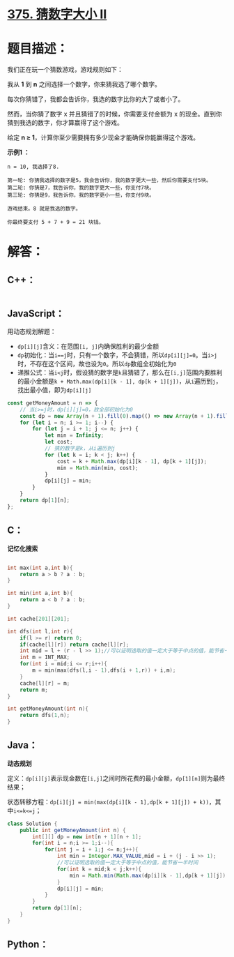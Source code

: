 # [375. 猜数字大小 II](https://leetcode-cn.com/problems/guess-number-higher-or-lower-ii/)

# 题目描述：

我们正在玩一个猜数游戏，游戏规则如下：

我从 **1** 到 **n** 之间选择一个数字，你来猜我选了哪个数字。

每次你猜错了，我都会告诉你，我选的数字比你的大了或者小了。

然而，当你猜了数字 x 并且猜错了的时候，你需要支付金额为 x 的现金。直到你猜到我选的数字，你才算赢得了这个游戏。

给定 **n ≥ 1**，计算你至少需要拥有多少现金才能确保你能赢得这个游戏。



**示例1 ：**

```
n = 10, 我选择了8.

第一轮: 你猜我选择的数字是5，我会告诉你，我的数字更大一些，然后你需要支付5块。
第二轮: 你猜是7，我告诉你，我的数字更大一些，你支付7块。
第三轮: 你猜是9，我告诉你，我的数字更小一些，你支付9块。

游戏结束。8 就是我选的数字。

你最终要支付 5 + 7 + 9 = 21 块钱。
```



# 解答：

## C++：

```cpp

```

## JavaScript：

用动态规划解题：

- `dp[i][j]`含义：在范围`[i, j]`内确保胜利的最少金额
- `dp`初始化：当`i==j`时，只有一个数字，不会猜错，所以`dp[i][j]=0`。当`i>j`时，不存在这个区间，故也设为`0`。所以`dp`数组全初始化为`0`
- 递推公式：当`i<j`时，假设猜的数字是`k`且猜错了，那么在`[i,j]`范围内要胜利的最小金额是`k + Math.max(dp[i][k - 1], dp[k + 1][j])`，从`i`遍历到`j`，找出最小值，即为`dp[i][j]`

```JavaScript
const getMoneyAmount = n => {
    // 当i>=j时，dp[i][j]=0，故全部初始化为0
    const dp = new Array(n + 1).fill(0).map(() => new Array(n + 1).fill(0));
    for (let i = n; i >= 1; i--) {
        for (let j = i + 1; j <= n; j++) {
            let min = Infinity;
            let cost;
            // 猜的数字是k，从i遍历到j
            for (let k = i; k < j; k++) {
                cost = k + Math.max(dp[i][k - 1], dp[k + 1][j]);
                min = Math.min(min, cost);
            }
            dp[i][j] = min;
        }
    }
    return dp[1][n];
};
```

## C：

**记忆化搜索**

```c

int max(int a,int b){
    return a > b ? a : b;
}

int min(int a,int b){
    return a < b ? a : b;
}

int cache[201][201];

int dfs(int l,int r){
    if(l >= r) return 0;
    if(cache[l][r]) return cache[l][r];
    int mid = l + (r - l >> 1);//可以证明选取的值一定大于等于中点的值，能节省一半时间
    int m = INT_MAX;
    for(int i = mid;i <= r;i++){
        m = min(max(dfs(l,i - 1),dfs(i + 1,r)) + i,m);
    }
    cache[l][r] = m;
    return m;
}

int getMoneyAmount(int n){
    return dfs(1,n);
}
```

## Java：

**动态规划**

定义：`dp[i][j]`表示现金数在`[i,j]`之间时所花费的最小金额，`dp[1][n]`则为最终结果；

状态转移方程：`dp[i][j] = min(max(dp[i][k - 1],dp[k + 1][j]) + k))`，其中`i<=k<=j`；

```java
class Solution {
    public int getMoneyAmount(int n) {
        int[][] dp = new int[n + 1][n + 1];
        for(int i = n;i >= 1;i--){
            for(int j = i + 1;j <= n;j++){
                int min = Integer.MAX_VALUE,mid = i + (j - i >> 1);
                //可以证明选取的值一定大于等于中点的值，能节省一半时间
                for(int k = mid;k < j;k++){
                    min = Math.min(Math.max(dp[i][k - 1],dp[k + 1][j]) + k,min);
                }
                dp[i][j] = min;
            }
        }
        return dp[1][n];
    }
}
```

## Python：

```python

```

